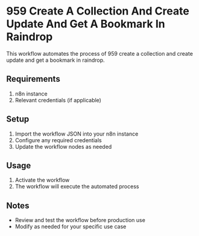 # 959 Create A Collection And Create Update And Get A Bookmark In Raindrop

This workflow automates the process of 959 create a collection and create update and get a bookmark in raindrop.

## Requirements

1. n8n instance
2. Relevant credentials (if applicable)

## Setup

1. Import the workflow JSON into your n8n instance
2. Configure any required credentials
3. Update the workflow nodes as needed

## Usage

1. Activate the workflow
2. The workflow will execute the automated process

## Notes

- Review and test the workflow before production use
- Modify as needed for your specific use case
